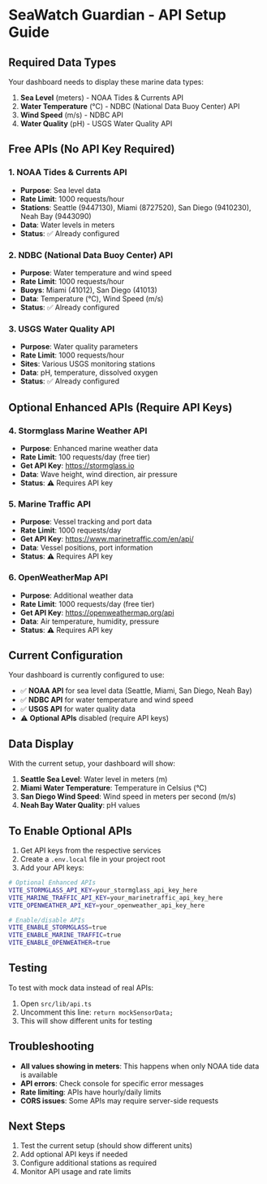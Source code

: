# SeaWatch Guardian - API Setup Guide

## Required Data Types

Your dashboard needs to display these marine data types:

1. **Sea Level** (meters) - NOAA Tides & Currents API
2. **Water Temperature** (°C) - NDBC (National Data Buoy Center) API  
3. **Wind Speed** (m/s) - NDBC API
4. **Water Quality** (pH) - USGS Water Quality API

## Free APIs (No API Key Required)

### 1. NOAA Tides & Currents API
- **Purpose**: Sea level data
- **Rate Limit**: 1000 requests/hour
- **Stations**: Seattle (9447130), Miami (8727520), San Diego (9410230), Neah Bay (9443090)
- **Data**: Water levels in meters
- **Status**: ✅ Already configured

### 2. NDBC (National Data Buoy Center) API
- **Purpose**: Water temperature and wind speed
- **Rate Limit**: 1000 requests/hour
- **Buoys**: Miami (41012), San Diego (41013)
- **Data**: Temperature (°C), Wind Speed (m/s)
- **Status**: ✅ Already configured

### 3. USGS Water Quality API
- **Purpose**: Water quality parameters
- **Rate Limit**: 1000 requests/hour
- **Sites**: Various USGS monitoring stations
- **Data**: pH, temperature, dissolved oxygen
- **Status**: ✅ Already configured

## Optional Enhanced APIs (Require API Keys)

### 4. Stormglass Marine Weather API
- **Purpose**: Enhanced marine weather data
- **Rate Limit**: 100 requests/day (free tier)
- **Get API Key**: https://stormglass.io
- **Data**: Wave height, wind direction, air pressure
- **Status**: ⚠️ Requires API key

### 5. Marine Traffic API
- **Purpose**: Vessel tracking and port data
- **Rate Limit**: 1000 requests/day
- **Get API Key**: https://www.marinetraffic.com/en/api/
- **Data**: Vessel positions, port information
- **Status**: ⚠️ Requires API key

### 6. OpenWeatherMap API
- **Purpose**: Additional weather data
- **Rate Limit**: 1000 requests/day (free tier)
- **Get API Key**: https://openweathermap.org/api
- **Data**: Air temperature, humidity, pressure
- **Status**: ⚠️ Requires API key

## Current Configuration

Your dashboard is currently configured to use:

- ✅ **NOAA API** for sea level data (Seattle, Miami, San Diego, Neah Bay)
- ✅ **NDBC API** for water temperature and wind speed
- ✅ **USGS API** for water quality data
- ⚠️ **Optional APIs** disabled (require API keys)

## Data Display

With the current setup, your dashboard will show:

1. **Seattle Sea Level**: Water level in meters (m)
2. **Miami Water Temperature**: Temperature in Celsius (°C)  
3. **San Diego Wind Speed**: Wind speed in meters per second (m/s)
4. **Neah Bay Water Quality**: pH values

## To Enable Optional APIs

1. Get API keys from the respective services
2. Create a `.env.local` file in your project root
3. Add your API keys:

```bash
# Optional Enhanced APIs
VITE_STORMGLASS_API_KEY=your_stormglass_api_key_here
VITE_MARINE_TRAFFIC_API_KEY=your_marinetraffic_api_key_here
VITE_OPENWEATHER_API_KEY=your_openweather_api_key_here

# Enable/disable APIs
VITE_ENABLE_STORMGLASS=true
VITE_ENABLE_MARINE_TRAFFIC=true
VITE_ENABLE_OPENWEATHER=true
```

## Testing

To test with mock data instead of real APIs:

1. Open `src/lib/api.ts`
2. Uncomment this line: `return mockSensorData;`
3. This will show different units for testing

## Troubleshooting

- **All values showing in meters**: This happens when only NOAA tide data is available
- **API errors**: Check console for specific error messages
- **Rate limiting**: APIs have hourly/daily limits
- **CORS issues**: Some APIs may require server-side requests

## Next Steps

1. Test the current setup (should show different units)
2. Add optional API keys if needed
3. Configure additional stations as required
4. Monitor API usage and rate limits
